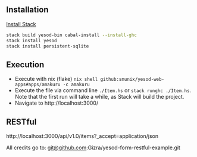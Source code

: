 ## Installation

[Install Stack](https://docs.haskellstack.org/en/stable/install_and_upgrade/#installupgrade)

```bash
stack build yesod-bin cabal-install --install-ghc
stack install yesod
stack install persistent-sqlite
```

## Execution

* Execute with nix (flake) `nix shell github:smunix/yesod-web-apps#apps/amakuru -c amakuru`
* Execute the file via command line `./Item.hs` or `stack runghc ./Item.hs`. Note that the first run will
take a while, as Stack will build the project.
* Navigate to http://localhost:3000/


## RESTful

http://localhost:3000/api/v1.0/items?_accept=application/json

All credits go to: git@github.com:Gizra/yesod-form-restful-example.git
